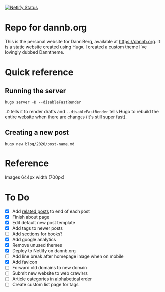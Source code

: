 [![Netlify Status](https://api.netlify.com/api/v1/badges/60ca84a8-ffdb-4b4b-a8cd-dc0b3081ac9b/deploy-status)](https://app.netlify.com/sites/dannb/deploys)

# Repo for dannb.org

This is the personal website for Dann Berg, available at https://dannb.org. It is a static website created using Hugo. I created a custom theme I've lovingly dubbed Danntheme.

# Quick reference

## Running the server

`hugo server -D --disableFastRender`

`-D` tells it to render drafts and `--disableFastRender` tells Hugo to rebuild the entire website when there are changes (it's still super fast).

## Creating a new post

`hugo new blog/2020/post-name.md`

# Reference

Images 644px width (700px)

# To Do

- [x] Add [related posts](https://www.pakstech.com/blog/hugo-related-pages/) to end of each post
- [x] Finish about page
- [x] Edit default new post template
- [x] Add tags to newer posts
- [ ] Add sections for books?
- [x] Add google analytics
- [x] Remove unused themes
- [x] Deploy to Netlify on dannb.org
- [ ] Add line break after homepage image when on mobile
- [x] Add favicon
- [ ] Forward old domains to new domain
- [ ] Submit new website to web crawlers
- [ ] Article categories in alphabetical order
- [ ] Create custom list page for tags

